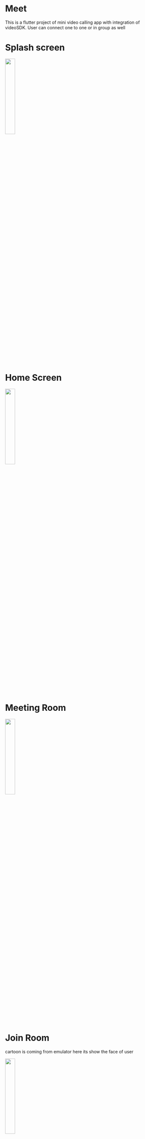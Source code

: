 # Meet
This is a flutter project of mini video calling app with integration of videoSDK. User can connect one to one or in group as well

# Splash screen

<img src="https://user-images.githubusercontent.com/95868808/192138789-b7eccb21-95ab-4fc7-a4d7-ab4ef6946d5d.png" width="25%" height="25%">

# Home Screen

<img src="https://user-images.githubusercontent.com/95868808/192138800-f26a622b-c042-401e-8fcd-a8c9bba2b08a.png" width="25%" height="25%">

# Meeting Room

<img src="https://user-images.githubusercontent.com/95868808/192138468-350b716f-4abb-4632-8944-66ddcd0e37e0.jpg" width="25%" height="25%">


# Join Room
cartoon is coming from emulator here its show the face of user

<img src="https://user-images.githubusercontent.com/95868808/192138804-1fbb2c3b-5e9e-4136-aeb2-bcc503197e39.png" width="25%" height="25%">


